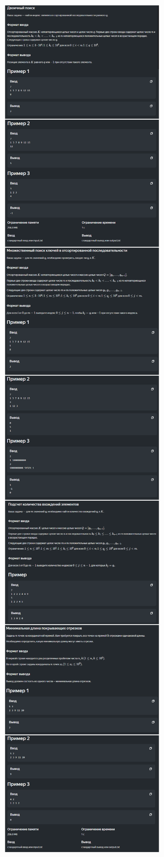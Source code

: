 ![](media/SolutionA_1.PNG)
![](media/SolutionA_2.PNG)
![](media/SolutionB_1.PNG)
![](media/SolutionB_2.PNG)
![](media/SolutionC_1.PNG)
![](media/SolutionD_1.PNG)
![](media/SolutionD_2.PNG)
